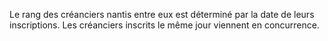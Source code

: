 Le rang des créanciers nantis entre eux est déterminé par la date de leurs inscriptions. Les créanciers inscrits le même jour viennent en concurrence.
